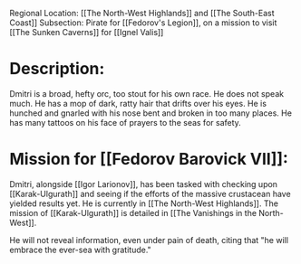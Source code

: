 Regional Location: [[The North-West Highlands]] and [[The South-East Coast]]
Subsection: Pirate for [[Fedorov's Legion]], on a mission to visit [[The Sunken Caverns]] for [[Ignel Valis]]
# Description:
Dmitri is a broad, hefty orc, too stout for his own race. He does not speak much. He has a mop of dark, ratty hair that drifts over his eyes. He is hunched and gnarled with his nose bent and broken in too many places. He has many tattoos on his face of prayers to the seas for safety. 

# Mission for [[Fedorov Barovick VII]]:
Dmitri, alongside [[Igor Larionov]], has been tasked with checking upon [[Karak-Ulgurath]] and seeing if the efforts of the massive crustacean have yielded results yet. He is currently in [[The North-West Highlands]]. The mission of [[Karak-Ulgurath]] is detailed in [[The Vanishings in the North-West]]. 

He will not reveal information, even under pain of death, citing that "he will embrace the ever-sea with gratitude."